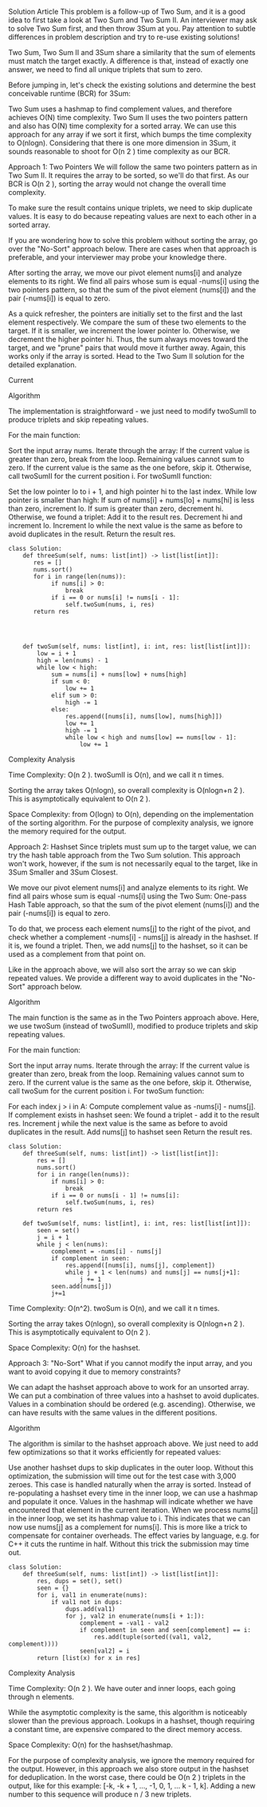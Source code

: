 Solution Article
This problem is a follow-up of Two Sum, and it is a good idea to first take a look at Two Sum and Two Sum II. An interviewer may ask to solve Two Sum first, and then throw 3Sum at you. Pay attention to subtle differences in problem description and try to re-use existing solutions!

Two Sum, Two Sum II and 3Sum share a similarity that the sum of elements must match the target exactly. A difference is that, instead of exactly one answer, we need to find all unique triplets that sum to zero.

Before jumping in, let's check the existing solutions and determine the best conceivable runtime (BCR) for 3Sum:

Two Sum uses a hashmap to find complement values, and therefore achieves O(N) time complexity.
Two Sum II uses the two pointers pattern and also has O(N) time complexity for a sorted array. We can use this approach for any array if we sort it first, which bumps the time complexity to O(nlogn).
Considering that there is one more dimension in 3Sum, it sounds reasonable to shoot for O(n 
2
 ) time complexity as our BCR.

Approach 1: Two Pointers
We will follow the same two pointers pattern as in Two Sum II. It requires the array to be sorted, so we'll do that first. As our BCR is O(n 
2
 ), sorting the array would not change the overall time complexity.

To make sure the result contains unique triplets, we need to skip duplicate values. It is easy to do because repeating values are next to each other in a sorted array.

If you are wondering how to solve this problem without sorting the array, go over the "No-Sort" approach below. There are cases when that approach is preferable, and your interviewer may probe your knowledge there.

After sorting the array, we move our pivot element nums[i] and analyze elements to its right. We find all pairs whose sum is equal -nums[i] using the two pointers pattern, so that the sum of the pivot element (nums[i]) and the pair (-nums[i]) is equal to zero.

As a quick refresher, the pointers are initially set to the first and the last element respectively. We compare the sum of these two elements to the target. If it is smaller, we increment the lower pointer lo. Otherwise, we decrement the higher pointer hi. Thus, the sum always moves toward the target, and we "prune" pairs that would move it further away. Again, this works only if the array is sorted. Head to the Two Sum II solution for the detailed explanation.

Current

Algorithm

The implementation is straightforward - we just need to modify twoSumII to produce triplets and skip repeating values.

For the main function:

Sort the input array nums.
Iterate through the array:
If the current value is greater than zero, break from the loop. Remaining values cannot sum to zero.
If the current value is the same as the one before, skip it.
Otherwise, call twoSumII for the current position i.
For twoSumII function:

Set the low pointer lo to i + 1, and high pointer hi to the last index.
While low pointer is smaller than high:
If sum of nums[i] + nums[lo] + nums[hi] is less than zero, increment lo.
If sum is greater than zero, decrement hi.
Otherwise, we found a triplet:
Add it to the result res.
Decrement hi and increment lo.
Increment lo while the next value is the same as before to avoid duplicates in the result.
Return the result res.

```
class Solution:
    def threeSum(self, nums: list[int]) -> list[list[int]]:
       res = []
       nums.sort()
       for i in range(len(nums)):
            if nums[i] > 0:
                break
            if i == 0 or nums[i] != nums[i - 1]:
                self.twoSum(nums, i, res)
       return res




    def twoSum(self, nums: list[int], i: int, res: list[list[int]]):
        low = i + 1
        high = len(nums) - 1
        while low < high:
            sum = nums[i] + nums[low] + nums[high]
            if sum < 0:
                low += 1
            elif sum > 0:
                high -= 1
            else:
                res.append([nums[i], nums[low], nums[high]])
                low += 1
                high -= 1
                while low < high and nums[low] == nums[low - 1]:
                    low += 1
```


Complexity Analysis

Time Complexity: O(n 
2
 ). twoSumII is O(n), and we call it n times.

Sorting the array takes O(nlogn), so overall complexity is O(nlogn+n 
2
 ). This is asymptotically equivalent to O(n 
2
 ).

Space Complexity: from O(logn) to O(n), depending on the implementation of the sorting algorithm. For the purpose of complexity analysis, we ignore the memory required for the output.

Approach 2: Hashset
Since triplets must sum up to the target value, we can try the hash table approach from the Two Sum solution. This approach won't work, however, if the sum is not necessarily equal to the target, like in 3Sum Smaller and 3Sum Closest.

We move our pivot element nums[i] and analyze elements to its right. We find all pairs whose sum is equal -nums[i] using the Two Sum: One-pass Hash Table approach, so that the sum of the pivot element (nums[i]) and the pair (-nums[i]) is equal to zero.

To do that, we process each element nums[j] to the right of the pivot, and check whether a complement -nums[i] - nums[j] is already in the hashset. If it is, we found a triplet. Then, we add nums[j] to the hashset, so it can be used as a complement from that point on.

Like in the approach above, we will also sort the array so we can skip repeated values. We provide a different way to avoid duplicates in the "No-Sort" approach below.

Algorithm

The main function is the same as in the Two Pointers approach above. Here, we use twoSum (instead of twoSumII), modified to produce triplets and skip repeating values.

For the main function:

Sort the input array nums.
Iterate through the array:
If the current value is greater than zero, break from the loop. Remaining values cannot sum to zero.
If the current value is the same as the one before, skip it.
Otherwise, call twoSum for the current position i.
For twoSum function:

For each index j > i in A:
Compute complement value as -nums[i] - nums[j].
If complement exists in hashset seen:
We found a triplet - add it to the result res.
Increment j while the next value is the same as before to avoid duplicates in the result.
Add nums[j] to hashset seen
Return the result res.

```
class Solution:
    def threeSum(self, nums: list[int]) -> list[list[int]]:
        res = []
        nums.sort()
        for i in range(len(nums)):
            if nums[i] > 0:
                break
            if i == 0 or nums[i - 1] != nums[i]:
                self.twoSum(nums, i, res)
        return res

    def twoSum(self, nums: list[int], i: int, res: list[list[int]]):
        seen = set()
        j = i + 1
        while j < len(nums):
            complement = -nums[i] - nums[j]
            if complement in seen:
                res.append([nums[i], nums[j], complement])
                while j + 1 < len(nums) and nums[j] == nums[j+1]:
                    j += 1
            seen.add(nums[j])
            j+=1
```


Time Complexity: O(n^2). twoSum is O(n), and we call it n times.

Sorting the array takes O(nlogn), so overall complexity is O(nlogn+n 
2
 ). This is asymptotically equivalent to O(n 
2
 ).

Space Complexity: O(n) for the hashset.

Approach 3: "No-Sort"
What if you cannot modify the input array, and you want to avoid copying it due to memory constraints?

We can adapt the hashset approach above to work for an unsorted array. We can put a combination of three values into a hashset to avoid duplicates. Values in a combination should be ordered (e.g. ascending). Otherwise, we can have results with the same values in the different positions.

Algorithm

The algorithm is similar to the hashset approach above. We just need to add few optimizations so that it works efficiently for repeated values:

Use another hashset dups to skip duplicates in the outer loop.
Without this optimization, the submission will time out for the test case with 3,000 zeroes. This case is handled naturally when the array is sorted.
Instead of re-populating a hashset every time in the inner loop, we can use a hashmap and populate it once. Values in the hashmap will indicate whether we have encountered that element in the current iteration. When we process nums[j] in the inner loop, we set its hashmap value to i. This indicates that we can now use nums[j] as a complement for nums[i].
This is more like a trick to compensate for container overheads. The effect varies by language, e.g. for C++ it cuts the runtime in half. Without this trick the submission may time out.

```
class Solution:
    def threeSum(self, nums: list[int]) -> list[list[int]]:
        res, dups = set(), set()
        seen = {}
        for i, val1 in enumerate(nums):
            if val1 not in dups:
                dups.add(val1)
                for j, val2 in enumerate(nums[i + 1:]):
                    complement = -val1 - val2
                    if complement in seen and seen[complement] == i:
                        res.add(tuple(sorted((val1, val2, complement))))
                    seen[val2] = i
        return [list(x) for x in res]

```


Complexity Analysis

Time Complexity: O(n 
2
 ). We have outer and inner loops, each going through n elements.

While the asymptotic complexity is the same, this algorithm is noticeably slower than the previous approach. Lookups in a hashset, though requiring a constant time, are expensive compared to the direct memory access.

Space Complexity: O(n) for the hashset/hashmap.

For the purpose of complexity analysis, we ignore the memory required for the output. However, in this approach we also store output in the hashset for deduplication. In the worst case, there could be O(n 
2
 ) triplets in the output, like for this example: [-k, -k + 1, ..., -1, 0, 1, ... k - 1, k]. Adding a new number to this sequence will produce n / 3 new triplets.